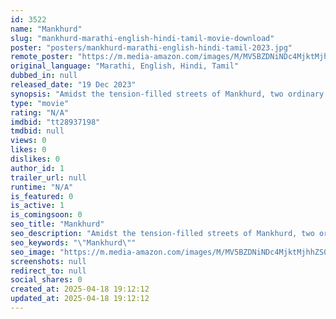 ```yaml
---
id: 3522
name: "Mankhurd"
slug: "mankhurd-marathi-english-hindi-tamil-movie-download"
poster: "posters/mankhurd-marathi-english-hindi-tamil-2023.jpg"
remote_poster: "https://m.media-amazon.com/images/M/MV5BZDNiNDc4MjktMjhhZS00ZjAwLWFiZTYtM2NjZDQ3OGVlNjc1XkEyXkFqcGdeQXVyMTcwMDkxMjQx._V1_SX300.jpg"
original_language: "Marathi, English, Hindi, Tamil"
dubbed_in: null
released_date: "19 Dec 2023"
synopsis: "Amidst the tension-filled streets of Mankhurd, two ordinary minority residents are taken as pawns for an extraordinary political game."
type: "movie"
rating: "N/A"
imdbid: "tt28937198"
tmdbid: null
views: 0
likes: 0
dislikes: 0
author_id: 1
trailer_url: null
runtime: "N/A"
is_featured: 0
is_active: 1
is_comingsoon: 0
seo_title: "Mankhurd"
seo_description: "Amidst the tension-filled streets of Mankhurd, two ordinary minority residents are taken as pawns for an extraordinary political game."
seo_keywords: "\"Mankhurd\""
seo_image: "https://m.media-amazon.com/images/M/MV5BZDNiNDc4MjktMjhhZS00ZjAwLWFiZTYtM2NjZDQ3OGVlNjc1XkEyXkFqcGdeQXVyMTcwMDkxMjQx._V1_SX300.jpg"
screenshots: null
redirect_to: null
social_shares: 0
created_at: 2025-04-18 19:12:12
updated_at: 2025-04-18 19:12:12
---
```


